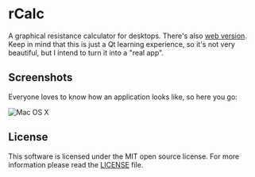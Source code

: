 # rCalc

A graphical resistance calculator for desktops. There's also [web version](https://github.com/nathanpc/rcalc). Keep in mind that this is just a Qt learning experience, so it's not very beautiful, but I intend to turn it into a "real app".


## Screenshots

Everyone loves to know how an application looks like, so here you go:

![Mac OS X](http://f.cl.ly/items/3h3w321I160H3W0J0k1H/Screen%20Shot%202013-05-20%20at%2011.03.24%20AM.png)


## License

This software is licensed under the MIT open source license. For more information please read the [LICENSE](https://github.com/nathanpc/rcalc-desktop/blob/master/LICENSE) file.
